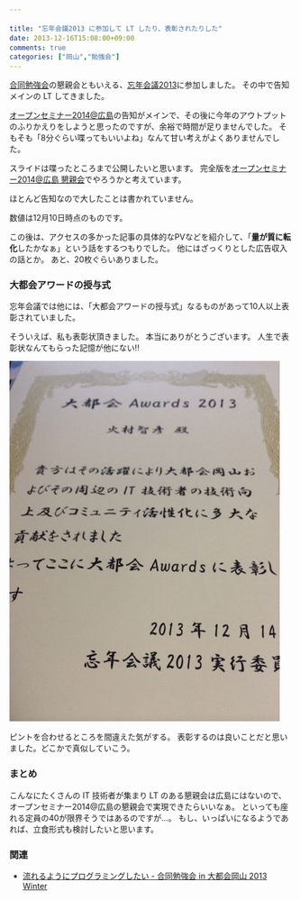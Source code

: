 ```yaml
---

title: "忘年会議2013 に参加して LT したり、表彰されたりした"
date: 2013-12-16T15:08:00+09:00
comments: true
categories: ["岡山","勉強会"]
---
```


[合同勉強会](http://gbdaitokai.doorkeeper.jp/events/5725)の懇親会ともいえる、[忘年会議2013](http://bonenkaigi.doorkeeper.jp/events/5889)に参加しました。
その中で告知メインの LT してきました。

[オープンセミナー2014@広島](http://osh-2014.github.io/)の告知がメインで、その後に今年のアウトプットのふりかえりをしようと思ったのですが、余裕で時間が足りませんでした。
そもそも「8分ぐらい喋ってもいいよね」なんて甘い考えがよくありませんでした。

スライドは喋ったところまで公開したいと思います。
完全版を[オープンセミナー2014@広島 懇親会](http://osh-web.doorkeeper.jp/events/7544)でやろうかと考えています。

ほとんど告知なので大したことは書かれていません。

<script async class="speakerdeck-embed" data-id="279cc8b0484801313547029a9781450d" data-ratio="1.33333333333333" src="//speakerdeck.com/assets/embed.js"></script>

数値は12月10日時点のものです。

この後は、アクセスの多かった記事の具体的なPVなどを紹介して、「**量が質に転化**したかなぁ」という話をするつもりでした。
他にはざっくりとした広告収入の話とか。
あと、20枚ぐらいありました。

### 大都会アワードの授与式

忘年会議では他には、「大都会アワードの授与式」なるものがあって10人以上表彰されていました。

そういえば、私も表彰状頂きました。
本当にありがとうございます。
人生で表彰状なんてもらった記憶が他にない!!

![表彰状](/images/bonenkaigi-2013/award.jpg)

ピントを合わせるところを間違えた気がする。
表彰するのは良いことだと思いました。どこかで真似していこう。

### まとめ

こんなにたくさんの IT 技術者が集まり LT のある懇親会は広島にはないので、オープンセミナー2014@広島の懇親会で実現できたらいいなぁ。
といっても座れる定員の40が限界そうではあるのですが…。
もし、いっぱいになるようであれば、立食形式も検討したいと思います。

### 関連

* [流れるようにプログラミングしたい - 合同勉強会 in 大都会岡山 2013 Winter](/blog/2013/12/15/gbdaitokai-2013/)
